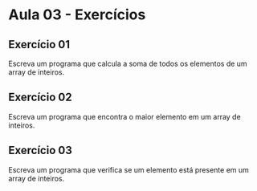 # Aula 03 - Exercícios

## Exercício 01

Escreva um programa que calcula a soma de todos os elementos de um array de inteiros.

## Exercício 02

Escreva um programa que encontra o maior elemento em um array de inteiros.

## Exercício 03

Escreva um programa que verifica se um elemento está presente em um array de inteiros.
